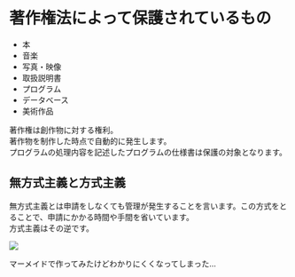# 著作権法によって保護されているもの
- 本
- 音楽
- 写真・映像
- 取扱説明書
- プログラム
- データベース
- 美術作品

著作権は創作物に対する権利。<br>
著作物を制作した時点で自動的に発生します。<br>
プログラムの処理内容を記述したプログラムの仕様書は保護の対象となります。

## 無方式主義と方式主義
無方式主義とは申請をしなくても管理が発生することを言います。この方式をとることで、申請にかかる時間や手間を省いています。<br>
方式主義はその逆です。<br>

[![](https://mermaid.ink/img/pako:eNqrVkrOT0lVslJKy8kvT85ILCpRCHGJyVMAAsfo5_OXPp_V8mLTwudTFj9bsTJWQVfXTqHm2Zw1jxtXPW5cWeMU_WLi9Cd754Dk8Opxjgbxlq5FCOO34um0bUDVz5fPeLq-DWqXS_TjxrmPG9c92T0NSAKVPu2AmeIM0lTzfOauZzP6oKpdo5937nyxYiPCKoiiFw3NzxZ2QBW5RT9dN__5lBXPpm0ACqIrfdzc_rhp2-OmJY-bN0M1uEc_a-l_2rMAU-m8x817Hjeth6rziH46te3ZipkgdUo6SrmpRbmJmSnAQK4G6YpRKslIzU2NUbICMlNS0xJLc0pilGLyaoFKE0tL8oMr85KVrEqKSlN1lEoLUhJLUl0yE9OLEnOVrNISc4qBoqkpmSX5Rb6QiAPHXy0APa7fkg?type=png)](https://mermaid.live/edit#pako:eNqrVkrOT0lVslJKy8kvT85ILCpRCHGJyVMAAsfo5_OXPp_V8mLTwudTFj9bsTJWQVfXTqHm2Zw1jxtXPW5cWeMU_WLi9Cd754Dk8Opxjgbxlq5FCOO34um0bUDVz5fPeLq-DWqXS_TjxrmPG9c92T0NSAKVPu2AmeIM0lTzfOauZzP6oKpdo5937nyxYiPCKoiiFw3NzxZ2QBW5RT9dN__5lBXPpm0ACqIrfdzc_rhp2-OmJY-bN0M1uEc_a-l_2rMAU-m8x817Hjeth6rziH46te3ZipkgdUo6SrmpRbmJmSnAQK4G6YpRKslIzU2NUbICMlNS0xJLc0pilGLyaoFKE0tL8oMr85KVrEqKSlN1lEoLUhJLUl0yE9OLEnOVrNISc4qBoqkpmSX5Rb6QiAPHXy0APa7fkg)

マーメイドで作ってみたけどわかりにくくなってしまった...
